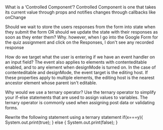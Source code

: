 What is a ‘Controlled Component’?
Controlled Component is one that takes its current value through props and notifies changes through callbacks like onChange

Should we wait to store the users responses from the form into state when they submit the form OR should we update the state with their responses as soon as they enter them? Why.
however, when I go into the Google Form for the quiz assignment and click on the Responses, I don't see any recorded response

How do we target what the user is entering if we have an event handler on an input field?
The event also applies to elements with contenteditable enabled, and to any element when designMode is turned on. In the case of contenteditable and designMode, the event target is the editing host. If these properties apply to multiple elements, the editing host is the nearest ancestor element whose parent isn't editable.

Why would we use a ternary operator?
Use the ternary operator to simplify your if-else statements that are used to assign values to variables. The ternary operator is commonly used when assigning post data or validating forms.

Rewrite the following statement using a ternary statement
if(x===y){ System.out.print(true); } else { System.out.print(false); }

